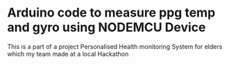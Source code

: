 # Arduino code to measure ppg temp and gyro using NODEMCU Device 
This is a part of a project Personalised Health monitoring System for elders which my team made at a local Hackathon
